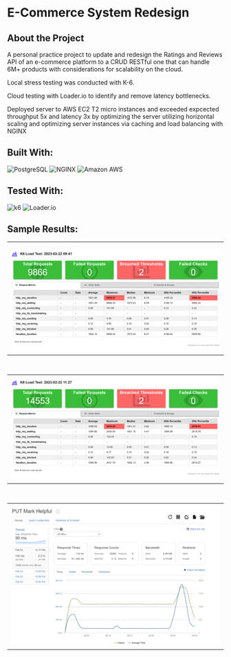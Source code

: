# E-Commerce System Redesign

## About the Project
A personal practice project to update and redesign the Ratings and Reviews API of an e-commerce platform to a CRUD RESTful one that can handle 6M+ products with considerations for scalability on the cloud.

Local stress testing was conducted with K-6.

Cloud testing with Loader.io to identify and remove latency bottlenecks.

Deployed server to AWS EC2 T2 micro instances and exceeded expcected throughput 5x and latency 3x by optimizing the server utilizing horizontal scaling and optimizing server instances via caching and load balancing with NGINX

## Built With:
![PostgreSQL](https://img.shields.io/static/v1?style=for-the-badge&message=PostgreSQL&color=4169E1&logo=PostgreSQL&logoColor=FFFFFF&label=)
![NGINX](https://img.shields.io/static/v1?style=for-the-badge&message=NGINX&color=009639&logo=NGINX&logoColor=FFFFFF&label=)
![Amazon AWS](https://img.shields.io/static/v1?style=for-the-badge&message=Amazon+AWS&color=232F3E&logo=Amazon+AWS&logoColor=FFFFFF&label=)



## Tested With:
![k6](https://img.shields.io/static/v1?style=for-the-badge&message=k6&color=7D64FF&logo=k6&logoColor=FFFFFF&label=)
![Loader.io](https://img.shields.io/static/v1?style=for-the-badge&message=Loader.io&color=02569B&logoColor=FFFFFF&label=)

## Sample Results:
<div align="center">
  <table><tr><td><img style="margin-right: 15px; margin-top: 15px;" src="public/SSK6MarkHelpfulBefore.png" alt="Sample K-6 Test Before Optimization" /></td></tr></table></br>
  <table><tr><td><img style="margin-right: 15px; margin-top: 5px;" src="public/SSK6MarkHelpfulAfter.png" alt="Sample K-6 Test After Optimization" /></td></tr></table></br>
  <table><tr><td><img style="margin-right: 15px; margin-top: 5px;" src="public/SSLoaderIOMarkHelpful.png" alt="Sample Loader.io Cloud test" /></td></tr></table>
</div>